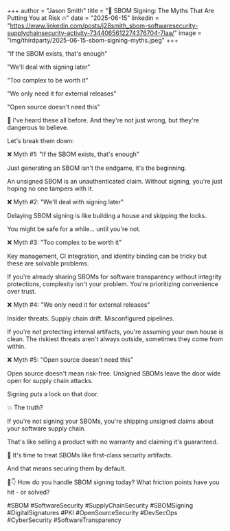 +++
author = "Jason Smith"
title = "🚨 SBOM Signing: The Myths That Are Putting You at Risk 🔥"
date = "2025-06-15"
linkedin = "https://www.linkedin.com/posts/j28smith_sbom-softwaresecurity-supplychainsecurity-activity-7344065612274376704-7laa/"
image = "img/thirdparty/2025-06-15-sbom-signing-myths.jpeg"
+++

"If the SBOM exists, that's enough"

"We'll deal with signing later"

"Too complex to be worth it"

"We only need it for external releases"

"Open source doesn't need this"

👀 I've heard these all before. And they're not just wrong, but they're dangerous to believe.

Let's break them down:

❌ Myth #1: "If the SBOM exists, that's enough"

Just generating an SBOM isn't the endgame, it's the beginning.

An unsigned SBOM is an unauthenticated claim. Without signing, you're just hoping no one tampers with it.

❌ Myth #2: "We'll deal with signing later"

Delaying SBOM signing is like building a house and skipping the locks.

You might be safe for a while... until you're not.

❌ Myth #3: "Too complex to be worth it"

Key management, CI integration, and identity binding can be tricky but these are solvable problems.

If you're already sharing SBOMs for software transparency without integrity protections, complexity isn't your problem. You're prioritizing convenience over trust.

❌ Myth #4: "We only need it for external releases"

Insider threats. Supply chain drift. Misconfigured pipelines.

If you're not protecting internal artifacts, you're assuming your own house is clean. The riskiest threats aren't always outside, sometimes they come from within.

❌ Myth #5: "Open source doesn't need this"

Open source doesn't mean risk-free. Unsigned SBOMs leave the door wide open for supply chain attacks.

Signing puts a lock on that door.

💥 The truth?

If you're not signing your SBOMs, you're shipping unsigned claims about your software supply chain.

That's like selling a product with no warranty and claiming it's guaranteed.

🧠 It's time to treat SBOMs like first-class security artifacts.

And that means securing them by default.

💬👇 How do you handle SBOM signing today? What friction points have you hit - or solved?

#SBOM #SoftwareSecurity #SupplyChainSecurity #SBOMSigning #DigitalSignatures #PKI #OpenSourceSecurity #DevSecOps #CyberSecurity #SoftwareTransparency
